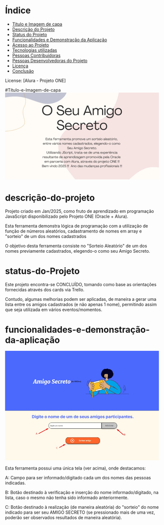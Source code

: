 # Índice 

* [Título e Imagem de capa](#Título-e-Imagem-de-capa)
* [Descrição do Projeto](#descrição-do-projeto)
* [Status do Projeto](#status-do-Projeto)
* [Funcionalidades e Demonstração da Aplicação](#funcionalidades-e-demonstração-da-aplicação)
* [Acesso ao Projeto](#acesso-ao-projeto)
* [Tecnologias utilizadas](#tecnologias-utilizadas)
* [Pessoas Contribuidoras](#pessoas-contribuidoras)
* [Pessoas Desenvolvedoras do Projeto](#pessoas-desenvolvedoras)
* [Licença](#licença)
* [Conclusão](#conclusão)


License: [Alura - Projeto ONE]

#Título-e-Imagem-de-capa
![Apresentação Resumida](assets/Read-me.jpg)

# descrição-do-projeto
<p>Projeto criado em Jan/2025, como fruto de aprendizado em programação JavaScript disponibilizado pelo Projeto ONE (Oracle + Alura).</p>
<p>Esta ferramenta demonstra lógica de programação com a utilização de função de números aleatórios, cadastramento de nomes em array e "sorteio" de um dos nomes cadastrados</p>
<p></p>
<p>O objetivo desta ferramenta consiste no "Sorteio Aleatório" de um dos nomes previamente cadastrados, elegendo-o como seu Amigo Secreto.</p>

# status-do-Projeto
<p>Este projeto encontra-se CONCLUÍDO, tomando como base as orientações fornecidas através dos cards via Trello.</p>
<p>Contudo, algumas melhorias podem ser aplicadas, de maneira a gerar uma lista entre os amigos cadastrados (e não apenas 1 nome), permitindo assim que seja utilizada em vários eventos/momentos.</p>

# funcionalidades-e-demonstração-da-aplicação
![Apresentação da Tela](assets/tela.jpg)
<p></p>
<p>Esta ferramenta possui uma única tela (ver acima), onde destacamos:</p>
<p>A: Campo para ser informado/digitado cada um dos nomes das pessoas indicadas.</p>
<p>B: Botão destinado à verificação e inserção do nome informado/digitado, na lista, caso o mesmo não tenha sido informado anteriormente.</p>
<p>C: Botão destinado à realização (de maneira aleatória) do "sorteio" do nome indicado para ser seu AMIGO SECRETO (se pressionado mais de uma vez, poderão ser observados resultados de maneira aleatória).</p>
<p></p>
